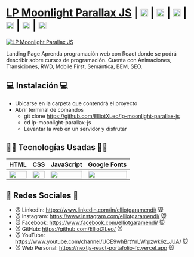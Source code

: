 # [LP Moonlight Parallax JS](https://elliotxleo.github.io/lp-moonlight-parallax-js/) | [<img src="https://i.postimg.cc/J7BLFtdc/linkedin.png" alt="LinkedIn" class="footer-nav__link-image" height="20px" />](https://www.linkedin.com/in/elliotgaramendi/)  | [<img src="https://i.postimg.cc/sfJtqS4W/instagram.png" alt="Instagram" class="footer-nav__link-image" height="20px" />](https://www.instagram.com/elliotgaramendi/)  | [<img src="https://i.postimg.cc/7YHyZXZX/facebook.png" alt="Facebook" class="footer-nav__link-image" height="20px" />](https://www.facebook.com/elliotgaramendi)  | [<img src="https://i.postimg.cc/5NBMxTJX/github.png" alt="GitHub" class="footer-nav__link-image" height="20px" />](https://github.com/ElliotXLeo)  | [<img src="https://i.postimg.cc/dtPYcvbM/youtube.png" alt="YouTube" class="footer-nav__link-image" height="20px" />](https://www.youtube.com/channel/UCE9whBrtYnLWrpzwk6z_JUA)  | [<img src="https://i.postimg.cc/65TVxg9t/world-globe.png" alt="Página Personal" class="footer-nav__link-image" height="20px" />](https://nextjs-react-portafolio-fc.vercel.app)

[![LP Moonlight Parallax JS](https://i.postimg.cc/yYRyCSF4/lp-moonlight-parallax-js.png)](https://elliotxleo.github.io/lp-moonlight-parallax-js/)

Landing Page Aprenda programación web con React donde se podrá describir sobre cursos de programación. Cuenta con Animaciones, Transiciones, RWD, Mobile First, Semántica, BEM, SEO.

## 💻 Instalación 💻
- Ubicarse en la carpeta que contendrá el proyecto
- Abrir terminal de comandos
  - git clone https://github.com/ElliotXLeo/lp-moonlight-parallax-js
  - cd lp-moonlight-parallax-js
  - Levantar la web en un servidor y disfrutar

## 👨‍💻 Tecnologías Usadas 👨‍💻
<table>
    <thead>
      <tr>
        <th>HTML</th>
        <th>CSS</th>
        <th>JavaScript</th>
        <th>Google Fonts</th>
      </tr>
    </thead>
    <tbody>
      <tr>
        <td>
          <img src="https://i.postimg.cc/rF6WrLjr/html.png" width="100%" />
        </td>
        <td>
          <img src="https://i.postimg.cc/mgSDG9F2/css.png" width="100%" />
        </td>
        <td>
          <img src="https://upload.wikimedia.org/wikipedia/commons/thumb/9/99/Unofficial_JavaScript_logo_2.svg/1200px-Unofficial_JavaScript_logo_2.svg.png" width="100%" />
        </td>
        <td>
          <img src="https://upload.wikimedia.org/wikipedia/commons/thumb/e/ee/Google_Fonts_logo.svg/2560px-Google_Fonts_logo.svg.png" width="100%" />
        </td>
      </tr>
    </tbody>
  </table>

## 🤗 Redes Sociales 🤗
- 🐭 LinkedIn: https://www.linkedin.com/in/elliotgaramendi/ 🐭
- 🐭 Instagram: https://www.instagram.com/elliotgaramendi/ 🐭
- 🐭 Facebook: https://www.facebook.com/elliotgaramendi/ 🐭
- 🐭 GitHub: https://github.com/ElliotXLeo/ 🐭
- 🐭 YouTube: https://www.youtube.com/channel/UCE9whBrtYnLWrpzwk6z_JUA/ 🐭
- 🐭 Web Personal: https://nextjs-react-portafolio-fc.vercel.app 🐭